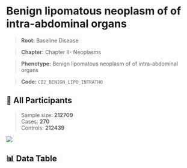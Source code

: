 # Benign lipomatous neoplasm of  of intra-abdominal organs

> **Root:** Baseline Disease  

> **Chapter:** Chapter II- Neoplasms  

> **Phenotype:** Benign lipomatous neoplasm of  of intra-abdominal organs  

> **Code:** `CD2_BENIGN_LIPO_INTRATHO`

## 🧪 All Participants  
> Sample size: **212709**  
> Cases: **270**  
> Controls: **212439**
<img src="/Sensitive/Figures/ALL/Incidence/CD2_BENIGN_LIPO_INTRATHO.png"/>

## 📊 Data Table
<CsvTableMRF src="/Sensitive/Data/ALL/Incidence/COX_CD2_BENIGN_LIPO_INTRATHO.csv"/>

